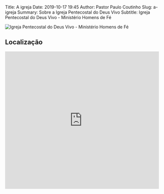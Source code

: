 Title: A igreja
Date: 2019-10-17 19:45
Author: Pastor Paulo Coutinho
Slug: a-igreja
Summary: Sobre a Igreja Pentecostal do Deus Vivo
Subtitle: Igreja Pentecostal do Deus Vivo - Ministério Homens de Fé

<img src="{static}/images/headers/igreja.jpg" alt="Igreja Pentecostal do Deus Vivo - Ministério Homens de Fé" class="center" style="margin-top: 0;">

## Localização

<iframe src="https://www.google.com/maps/embed?pb=!1m18!1m12!1m3!1d3676.669317342372!2d-43.080397885022315!3d-22.851720741653505!2m3!1f0!2f0!3f0!3m2!1i1024!2i768!4f13.1!3m3!1m2!1s0x9984b7d109da1f%3A0x8c4420e4bea988c0!2sIgreja%20Pentecostal%20Do%20Deus%20Vivo%20Minist%C3%A9rio%20Homens%20De%20F%C3%A9!5e0!3m2!1spt-BR!2sbr!4v1571352423922!5m2!1spt-BR!2sbr" width="100%" height="450" frameborder="0" style="border:0;" allowfullscreen=""></iframe>